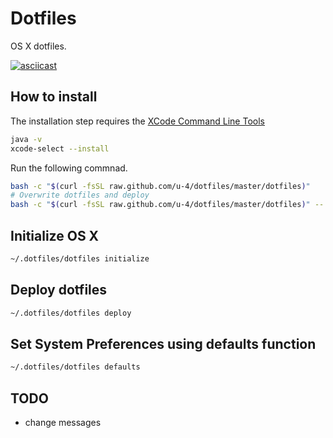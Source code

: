 # Dotfiles

OS X dotfiles.

[![asciicast](https://asciinema.org/a/47577.png)](https://asciinema.org/a/47577)

## How to install

The installation step requires the [XCode Command Line Tools](https://developer.apple.com/downloads)

```bash
java -v
xcode-select --install
```

Run the following commnad.

```bash
bash -c "$(curl -fsSL raw.github.com/u-4/dotfiles/master/dotfiles)"
# Overwrite dotfiles and deploy
bash -c "$(curl -fsSL raw.github.com/u-4/dotfiles/master/dotfiles)" -- -f -s deploy
```

## Initialize OS X

```bash
~/.dotfiles/dotfiles initialize
```

## Deploy dotfiles

```bash
~/.dotfiles/dotfiles deploy
```

## Set System Preferences using defaults function

```bash
~/.dotfiles/dotfiles defaults
```

## TODO

* change messages
